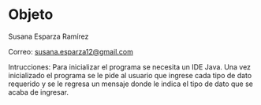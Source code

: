 # Objeto

Susana Esparza Ramírez

Correo: susana.esparza12@gmail.com

Intrucciones:
Para inicializar el programa se necesita un IDE Java.
Una vez inicializado el programa se le pide al usuario que ingrese cada tipo de dato requerido y se le regresa un mensaje donde le indica el tipo de dato que se acaba de ingresar.
